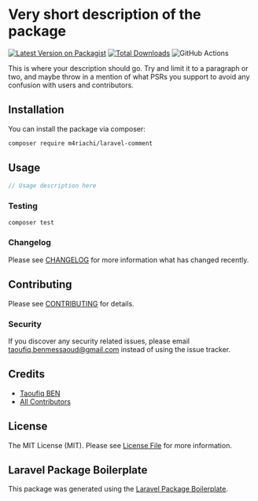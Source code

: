 # Very short description of the package

[![Latest Version on Packagist](https://img.shields.io/packagist/v/m4riachi/laravel-comment.svg?style=flat-square)](https://packagist.org/packages/m4riachi/laravel-comment)
[![Total Downloads](https://img.shields.io/packagist/dt/m4riachi/laravel-comment.svg?style=flat-square)](https://packagist.org/packages/m4riachi/laravel-comment)
![GitHub Actions](https://github.com/m4riachi/laravel-comment/actions/workflows/main.yml/badge.svg)

This is where your description should go. Try and limit it to a paragraph or two, and maybe throw in a mention of what PSRs you support to avoid any confusion with users and contributors.

## Installation

You can install the package via composer:

```bash
composer require m4riachi/laravel-comment
```

## Usage

```php
// Usage description here
```

### Testing

```bash
composer test
```

### Changelog

Please see [CHANGELOG](CHANGELOG.md) for more information what has changed recently.

## Contributing

Please see [CONTRIBUTING](CONTRIBUTING.md) for details.

### Security

If you discover any security related issues, please email taoufiq.benmessaoud@gmail.com instead of using the issue tracker.

## Credits

-   [Taoufiq BEN](https://github.com/m4riachi)
-   [All Contributors](../../contributors)

## License

The MIT License (MIT). Please see [License File](LICENSE.md) for more information.

## Laravel Package Boilerplate

This package was generated using the [Laravel Package Boilerplate](https://laravelpackageboilerplate.com).
